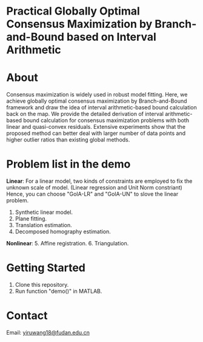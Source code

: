 # Practical Globally Optimal Consensus Maximization by Branch-and-Bound based on Interval Arithmetic

About 
===============
 
Consensus maximization is widely used in robust model fitting. Here, we achieve globally optimal consensus maximization by Branch-and-Bound framework and draw the idea of interval arithmetic-based bound calculation back on the map. We provide the detailed derivation of interval arithmetic-based bound calculation for consensus maximization problems with both linear and quasi-convex residuals. Extensive experiments show that the proposed method can better deal with larger number of data points and higher outlier ratios than existing global methods.

Problem list in the demo
===============

**Linear**:
For a linear model, two kinds of constraints are employed to fix the unknown scale of model. (Linear regression and Unit Norm constriant) Hence, you can choose "GoIA-LR" and "GoIA-UN" to slove the linear problem. 
1. Synthetic linear model. 
2. Plane fitting.
3. Translation estimation. 
4. Decomposed homography estimation.

**Nonlinear**: 
5. Affine registration. 
6. Triangulation. 
 
Getting Started
=============== 

1. Clone this repository.  
2. Run function "demo()" in MATLAB. 


Contact
=============== 
Email: yiruwang18@fudan.edu.cn
 
 


 

 
 
